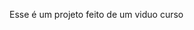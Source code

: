 Esse é um projeto feito de um viduo curso
<a href="https://gilverson-matuchaki-sousa.github.io/porjeto-CLONE-YUGIOH/">
